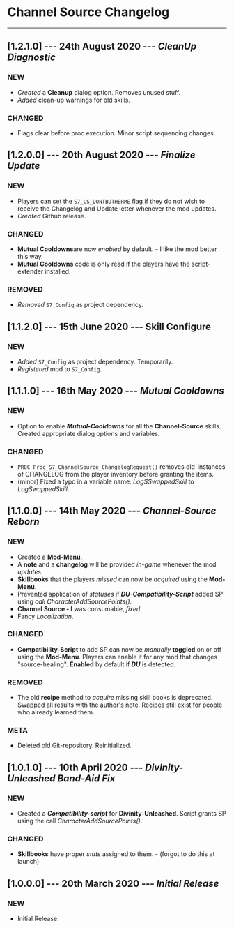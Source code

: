 # Channel Source Changelog

----------

## [1.2.1.0] --- 24th August 2020 --- **_CleanUp Diagnostic_**

### NEW

* _Created_ a **Cleanup** dialog option. Removes unused stuff.
* _Added_ clean-up warnings for old skills.

### CHANGED

* Flags clear before proc execution. Minor script sequencing changes.

## [1.2.0.0] --- 20th August 2020 --- **_Finalize Update_**

### NEW

* Players can set the `S7_CS_DONTBOTHERME` flag if they do not wish to receive the Changelog and Update letter whenever the mod updates.
* _Created_ Github release.

### CHANGED

* **Mutual Cooldowns**are now _enabled_ by default. - I like the mod better this way.
* **Mutual Cooldowns** code is only read if the players have the script-extender installed.

### REMOVED

* _Removed_ `S7_Config` as project dependency.

## [1.1.2.0] --- 15th June 2020 --- **Skill Configure**

### NEW

* _Added_ `S7_Config` as project dependency. Temporarily.
* _Registered_ mod to `S7_Config`.

## [1.1.1.0] --- 16th May 2020 --- **_Mutual Cooldowns_**

### NEW

* Option to enable ***Mutual-Cooldowns*** for all the **Channel-Source** skills. Created appropriate dialog options and variables.

### CHANGED

* `PROC Proc_S7_ChannelSource_ChangelogRequest()` removes old-instances of CHANGELOG from the player inventory before granting the items.
* (minor) Fixed a typo in a variable name: _LogSSwappedSkill_ to _LogSwappedSkill_.

## [1.1.0.0] --- 14th May 2020 --- **_Channel-Source Reborn_**

### NEW

* Created a **Mod-Menu**.
* A **note** and a **changelog** will be provided *in-game* whenever the mod *updates*.
* **Skillbooks** that the players *missed* can now be *acquired* using the **Mod-Menu**.
* Prevented application of *statuses* if ***DU-Compatibility-Script*** added SP using *call CharacterAddSourcePoints()*.
* **Channel Source - I** was consumable, *fixed*.
* Fancy *Localization*.

### CHANGED

* **Compatibility-Script** to add SP can now be *manually* **toggled** on or off using the **Mod-Menu**. Players can enable it for any mod that changes "source-healing". **Enabled** by default if ***DU*** is detected.

### REMOVED

* The old **recipe** method to *acquire* missing skill books is deprecated. Swapped all results with the author's note. Recipes still exist for people who already learned them.

### META

* Deleted old Git-repository. Reinitialized.

## [1.0.1.0] --- 10th April 2020 --- **_Divinity-Unleashed Band-Aid Fix_**

### NEW

* Created a ***Compatibility-script*** for **Divinity-Unleashed**. Script grants SP using the call _CharacterAddSourcePoints()_.

### CHANGED

* **Skillbooks** have proper *stats* assigned to them. - (forgot to do this at launch)

## [1.0.0.0] --- 20th March 2020 --- **_Initial Release_**

### NEW

* Initial Release.
